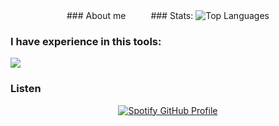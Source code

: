 <div class="main" style="display: flex; justify-content: center;">
  <div class="main-left" style="margin-right: 20px;">
    ### About me

  </div>

  <div class="main-right" style="margin-left: 20px;">
    ### Stats:
    <img src="https://github-readme-stats.vercel.app/api/top-langs/?username=testudoDaemon&layout=compact&theme=radical" alt="Top Languages">

  </div>
</div>

<div>
<h3 align="left"> I have experience in this tools: </h3>
<img src='https://go-skill-icons.vercel.app/api/icons?i=cpp,java,nextjs,nodejs,html,css,bootstrap,tailwind,vuejs,oracle,mysql,docker,linux'/>
</div>

### Listen 

<div align="center">
  <a href="https://github.com/kittinan/spotify-github-profile">
    <img src="https://spotify-github-profile.kittinanx.com/api/view?uid=21hnhslazxctpzlrlx6cudz5y&cover_image=true&theme=compact&show_offline=false&background_color=121212&interchange=false" alt="Spotify GitHub Profile">
  </a>
</div>